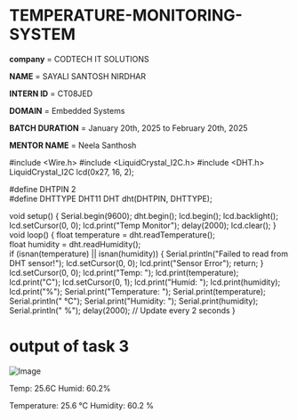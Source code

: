 # TEMPERATURE-MONITORING-SYSTEM

**company** = CODTECH IT SOLUTIONS

**NAME** = SAYALI SANTOSH NIRDHAR 

**INTERN ID** = CT08JED

**DOMAIN** = Embedded Systems 

**BATCH DURATION** = January 20th, 2025 to February 20th, 2025 

**MENTOR NAME** = Neela Santhosh 

#include <Wire.h>
#include <LiquidCrystal_I2C.h>
#include <DHT.h>
LiquidCrystal_I2C lcd(0x27, 16, 2);

#define DHTPIN 2     
#define DHTTYPE DHT11 
DHT dht(DHTPIN, DHTTYPE);

void setup() {
    Serial.begin(9600);
    dht.begin();
    lcd.begin();
    lcd.backlight();
    lcd.setCursor(0, 0);
    lcd.print("Temp Monitor");
    delay(2000);
    lcd.clear();
}
void loop() {
    float temperature = dht.readTemperature();  
    float humidity = dht.readHumidity();     
    if (isnan(temperature) || isnan(humidity)) {
        Serial.println("Failed to read from DHT sensor!");
        lcd.setCursor(0, 0);
        lcd.print("Sensor Error");
        return;
    }
    lcd.setCursor(0, 0);
    lcd.print("Temp: ");
    lcd.print(temperature);
    lcd.print("C");
    lcd.setCursor(0, 1);
    lcd.print("Humid: ");
    lcd.print(humidity);
    lcd.print("%");
    Serial.print("Temperature: ");
    Serial.print(temperature);
    Serial.println(" °C");
    Serial.print("Humidity: ");
    Serial.print(humidity);
    Serial.println(" %");
    delay(2000); // Update every 2 seconds
}
# output of task 3 
![Image](https://github.com/user-attachments/assets/1dee8dc2-427d-481b-a835-f1ceebffdf72)

Temp: 25.6C
Humid: 60.2%

Temperature: 25.6 °C
Humidity: 60.2 %
